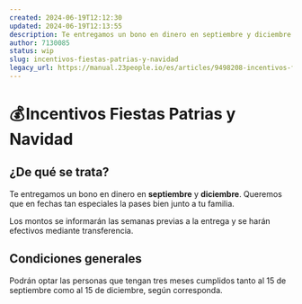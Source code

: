 ```yaml
---
created: 2024-06-19T12:12:30
updated: 2024-06-19T12:13:55
description: Te entregamos un bono en dinero en septiembre y diciembre.
author: 7130085
status: wip
slug: incentivos-fiestas-patrias-y-navidad
legacy_url: https://manual.23people.io/es/articles/9498208-incentivos-fiestas-patrias-y-navidad
---
```


# 💰 Incentivos Fiestas Patrias y Navidad

## ¿De qué se trata?

Te entregamos un bono en dinero en **septiembre** y **diciembre**. Queremos
que en fechas tan especiales la pases bien junto a tu familia.

Los montos se informarán las semanas previas a la entrega y se harán efectivos
mediante transferencia.

## Condiciones generales

Podrán optar las personas que tengan tres meses cumplidos tanto al 15 de
septiembre como al 15 de diciembre, según corresponda.

  
​


